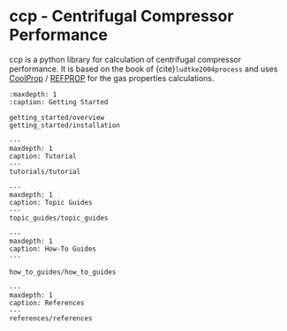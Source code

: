 # ccp - Centrifugal Compressor Performance

ccp is a python library for calculation of centrifugal compressor performance.
It is based on the book of {cite}`ludtke2004process` and uses 
[CoolProp](http://www.coolprop.org/) / 
[REFPROP](https://www.nist.gov/srd/refprop)
for the gas properties calculations.

```{toctree}
:maxdepth: 1
:caption: Getting Started

getting_started/overview
getting_started/installation
```

```{toctree}
---
maxdepth: 1
caption: Tutorial
---
tutorials/tutorial
```

```{toctree}
---
maxdepth: 1
caption: Topic Guides
---
topic_guides/topic_guides
```

```{toctree}
---
maxdepth: 1
caption: How-To Guides
---

how_to_guides/how_to_guides
```

```{toctree}
---
maxdepth: 1
caption: References
---
references/references
```

```{bibliography} references.bib
```
